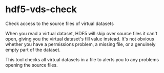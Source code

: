 # hdf5-vds-check

Check access to the source files of virtual datasets

When you read a virtual dataset, HDF5 will skip over source files it can't open,
giving you the virtual dataset's fill value instead.
It's not obvious whether you have a permissions problem, a missing file, or
a genuinely empty part of the dataset.

This tool checks all virtual datasets in a file to alerts you to any
problems opening the source files.
